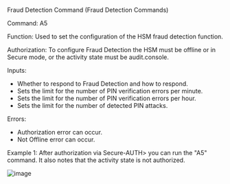 Fraud Detection Command (Fraud Detection Commands)

Command: A5

Function: Used to set the configuration of the HSM fraud detection function.

Authorization: To configure Fraud Detection the HSM must be offline or in Secure mode, or the activity state must be audit.console.

Inputs:
- Whether to respond to Fraud Detection and how to respond.
- Sets the limit for the number of PIN verification errors per minute.
- Sets the limit for the number of PIN verification errors per hour.
- Sets the limit for the number of detected PIN attacks.

Errors:
- Authorization error can occur.
- Not Offline error can occur.

Example 1:
After authorization via Secure-AUTH> you can run the "A5" command. It also notes that the activity state is not authorized.

![image](https://user-images.githubusercontent.com/77227227/196619494-6bb85ae0-b2f8-49fe-bfad-341e7421b877.png)
